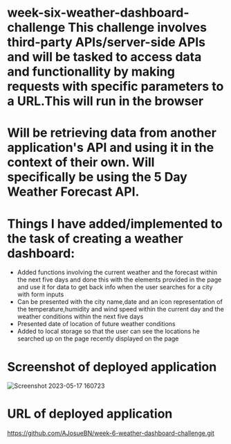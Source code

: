 # week-six-weather-dashboard-challenge This challenge involves third-party APIs/server-side APIs and will be tasked to access data and functionallity by making requests with specific parameters to a URL.This will run in the browser 

# Will be retrieving data from another application's API and using it in the context of their own. Will specifically be using the 5 Day Weather Forecast API.

# Things I have added/implemented to the task of creating a weather dashboard:

- Added functions involving the current weather and the forecast within the next five days and done this with the elements provided in the page and use it for data to get back info when the user searches for a city with form inputs
- Can be presented with the city name,date and an icon representation of the temperature,humidity and wind speed within the current day and the weather conditions within the next five days
- Presented date of location of future weather conditions
- Added to local storage so that the user can see the locations he searched up on the page recently displayed on the page

# Screenshot of deployed application


![Screenshot 2023-05-17 160723](https://github.com/AJosueBN/week-6-weather-dashboard-challenge/assets/129113539/276d2fbe-1cf3-4c83-8681-56d7c17166cd)

# URL of deployed application

https://github.com/AJosueBN/week-6-weather-dashboard-challenge.git
